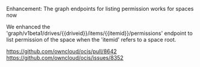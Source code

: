 Enhancement: The graph endpoints for listing permission works for spaces now

We enhanced the 'graph/v1beta1/drives/{{driveid}}/items/{{itemid}}/permissions' endpoint
to list permission of the space when the 'itemid' refers to a space root.

https://github.com/owncloud/ocis/pull/8642
https://github.com/owncloud/ocis/issues/8352
